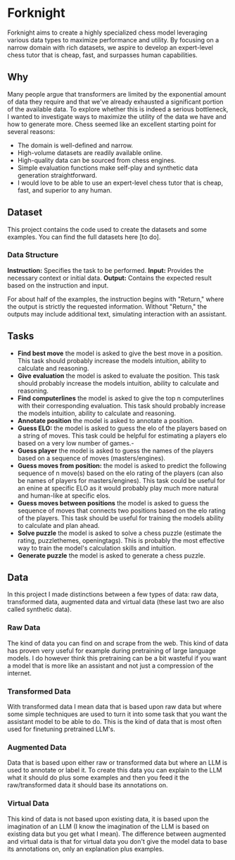 # Forknight
Forknight aims to create a highly specialized chess model leveraging various data types to maximize performance and utility. By focusing on a narrow domain with rich datasets, we aspire to develop an expert-level chess tutor that is cheap, fast, and surpasses human capabilities.

## Why
Many people argue that transformers are limited by the exponential amount of data they require and that we've already exhausted a significant portion of the available data. To explore whether this is indeed a serious bottleneck, I wanted to investigate ways to maximize the utility of the data we have and how to generate more. Chess seemed like an excellent starting point for several reasons:
 - The domain is well-defined and narrow.
 - High-volume datasets are readily available online.
 - High-quality data can be sourced from chess engines.
 - Simple evaluation functions make self-play and synthetic data generation straightforward.
 - I would love to be able to use an expert-level chess tutor that is cheap, fast, and superior to any human.


## Dataset
This project contains the code used to create the datasets and some examples.
You can find the full datasets here [to do].

### Data Structure
**Instruction:** Specifies the task to be performed.
**Input:** Provides the necessary context or initial data.
**Output:** Contains the expected result based on the instruction and input.

For about half of the examples, the instruction begins with "Return," where the output is strictly the requested information. Without "Return," the outputs may include additional text, simulating interaction with an assistant.


## Tasks

 - **Find best move** the model is asked to give the best move in a position. This task should probably increase the models intuition, ability to calculate and reasoning.
 - **Give evaluation** the model is asked to evaluate the position. This task should probably increase the models intuition, ability to calculate and reasoning.
 - **Find computerlines** the model is asked to give the top n computerlines with their corresponding evaluation. This task should probably increase the models intuition, ability to calculate and reasoning.
 - **Annotate position** the model is asked to annotate a position.
 - **Guess ELO:** the model is asked to guess the elo of the players based on a string of moves. This task could be helpful for estimating a players elo based on a very low number of games.-
 - **Guess player** the model is asked to guess the names of the players based on a sequence of moves (masters/engines).
 - **Guess moves from position:** the model is asked to predict the following sequence of n move(s) based on the elo rating of the players (can also be names of players for masters/engines). This task could be useful for an enine at specific ELO as it would probably play much more natural and human-like at specific elos.
 - **Guess moves between positions** the model is asked to guess the sequence of moves that connects two positions based on the elo rating of the players. This task should be useful for training the models ability to calculate and plan ahead.
 - **Solve puzzle** the model is asked to solve a chess puzzle (estimate the rating, puzzlethemes, openingtags). This is probably the most effective way to train the model's calculation skills and intuition.
 - **Generate puzzle** the model is asked to generate a chess puzzle.

## Data
In this project I made distinctions between a few types of data: raw data, transformed data, augmented data and virtual data (these last two are also called synthetic data).

### Raw Data
The kind of data you can find on and scrape from the web. This kind of data has proven very useful for example during pretraining of large language models. 
I do however think this pretraining can be a bit wasteful if you want a model that is more like an assistant and not just a compression of the internet.

### Transformed Data
With transformed data I mean data that is based upon raw data but where some simple techniques are used to turn it into some task that you want the assistant model to be able to do.
This is the kind of data that is most often used for finetuning pretrained LLM's.

### Augmented Data
Data that is based upon either raw or transformed data but where an LLM is used to annotate or label it. To create this data you can explain to the LLM what it should do plus some examples and then you feed it the raw/transformed data it should base its annotations on. 

### Virtual Data
This kind of data is not based upon existing data, it is based upon the imagination of an LLM (I know the imagination of the LLM is based on existing data but you get what I mean). The difference between augmented and virtual data is that for virtual data you don't give the model data to base its annotations on, only an explanation plus examples.




